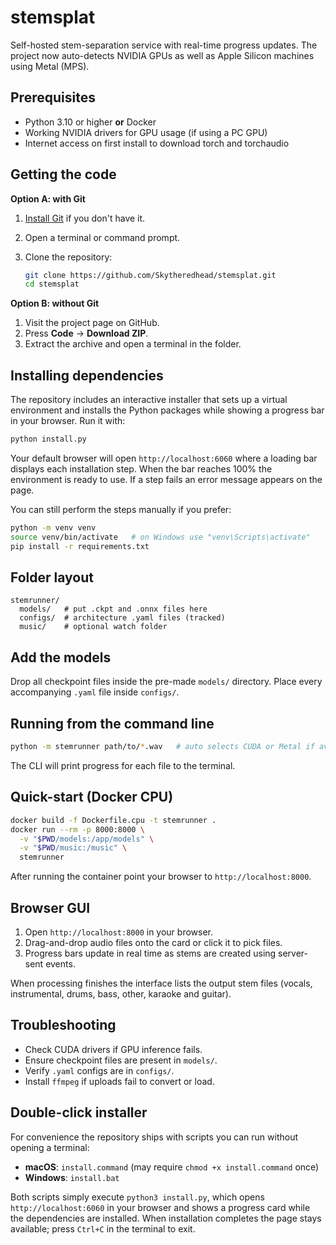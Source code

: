 # stemsplat

Self-hosted stem-separation service with real-time progress updates. The
project now auto-detects NVIDIA GPUs as well as Apple Silicon machines using
Metal (MPS).

## Prerequisites

- Python 3.10 or higher **or** Docker
- Working NVIDIA drivers for GPU usage (if using a PC GPU)
- Internet access on first install to download torch and torchaudio

## Getting the code

**Option A: with Git**

1. [Install Git](https://git-scm.com/) if you don't have it.
2. Open a terminal or command prompt.
3. Clone the repository:

   ```bash
   git clone https://github.com/Skytheredhead/stemsplat.git
   cd stemsplat
   ```

**Option B: without Git**

1. Visit the project page on GitHub.
2. Press **Code** → **Download ZIP**.
3. Extract the archive and open a terminal in the folder.

## Installing dependencies

The repository includes an interactive installer that sets up a virtual
environment and installs the Python packages while showing a progress bar in
your browser. Run it with:

```bash
python install.py
```

Your default browser will open `http://localhost:6060` where a loading bar
displays each installation step. When the bar reaches 100% the environment is
ready to use. If a step fails an error message appears on the page.

You can still perform the steps manually if you prefer:

```bash
python -m venv venv
source venv/bin/activate   # on Windows use "venv\Scripts\activate"
pip install -r requirements.txt
```

## Folder layout

```
stemrunner/
  models/   # put .ckpt and .onnx files here
  configs/  # architecture .yaml files (tracked)
  music/    # optional watch folder
```

## Add the models

Drop all checkpoint files inside the pre-made `models/` directory. Place every accompanying `.yaml` file inside `configs/`.

## Running from the command line

```bash
python -m stemrunner path/to/*.wav   # auto selects CUDA or Metal if available
```

The CLI will print progress for each file to the terminal.

## Quick-start (Docker CPU)

```bash
docker build -f Dockerfile.cpu -t stemrunner .
docker run --rm -p 8000:8000 \
  -v "$PWD/models:/app/models" \
  -v "$PWD/music:/music" \
  stemrunner
```

After running the container point your browser to `http://localhost:8000`.

## Browser GUI

1. Open `http://localhost:8000` in your browser.
2. Drag-and-drop audio files onto the card or click it to pick files.
3. Progress bars update in real time as stems are created using server-sent
   events.

When processing finishes the interface lists the output stem files (vocals,
instrumental, drums, bass, other, karaoke and guitar).

## Troubleshooting

- Check CUDA drivers if GPU inference fails.
- Ensure checkpoint files are present in `models/`.
- Verify `.yaml` configs are in `configs/`.
- Install `ffmpeg` if uploads fail to convert or load.


## Double-click installer

For convenience the repository ships with scripts you can run without opening a
terminal:

- **macOS**: `install.command` (may require `chmod +x install.command` once)
- **Windows**: `install.bat`

Both scripts simply execute `python3 install.py`, which opens
`http://localhost:6060` in your browser and shows a progress card while the
dependencies are installed. When installation completes the page stays
available; press `Ctrl+C` in the terminal to exit.
